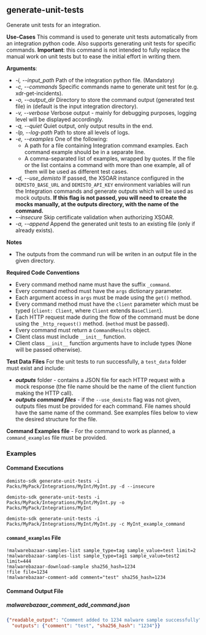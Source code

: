 ## generate-unit-tests
Generate unit tests for an integration.

**Use-Cases**
This command is used to generate unit tests automatically from an integration python code.
Also supports generating unit tests for specific commands.
**Important**: this command is not intended to fully replace the manual work on unit tests but to ease the initial effort in writing them.

**Arguments**:
* *-i, --input_path*
  Path of the integration python file. (Mandatory)
* *-c, --commands*
  Specific commands name to generate unit test for (e.g. xdr-get-incidents).
* *-o, --output_dir*
  Directory to store the command output (generated test file) in (default is the input integration directory).
* *-v, --verbose*
  Verbose output - mainly for debugging purposes, logging level will be displayed accordingly.
* *-q, --quiet*
  Quiet output, only output results in the end.
* *-lp, --log-path*
  Path to store all levels of logs.
* *-e, --examples*
  One of the following:
  - A path for a file containing Integration command examples. Each command example should be in a separate line.
  - A comma-separated list of examples, wrapped by quotes.
  If the file or the list contains a command with more than one example, all of them will be used as different test cases.
* *-d, --use_demisto*
  If passed, the XSOAR instance configured in the `DEMISTO_BASE_URL` and `DEMISTO_API_KEY` environment variables will run the Integration commands and generate outputs which will be used as mock outputs. **If this flag is not passed, you will need to create the mocks manually, at the outputs directory, with the name of the command.**
* *--insecure*
  Skip certificate validation when authorizing XSOAR.
* *-a, --append* Append the generated unit tests to an existing file (only if already exists).


**Notes**
* The outputs from the command run will be writen in an output file in the given directory.

**Required Code Conventions**
* Every command method name must have the suffix `_command`.
* Every command method must have the `args` dictionary parameter.
* Each argument access in `args` must be made using the `get()` method.
* Every command method must have the `client` parameter which must be typed (`client: Client`, where `Client` extends `BaseClient`).
* Each HTTP request made during the flow of the command must be done using the `_http_request()` method. (`method` must be passed).
* Every command must return a `CommandResults` object.
* Client class must include `__init__` function.
* Client class `__init__` function arguments have to include types (None will be passed otherwise).


**Test Data Files**
For the unit tests to run successfully, a `test_data` folder must exist and include:

* ***outputs*** folder - contains a JSON file for each HTTP request with a mock response (the file name should be the name of the client function making the HTTP call).
* ***outputs command files*** - if the `--use_demisto` flag was not given, outputs files must be provided for each command. File names should have the same name of the command. See examples files below to view the desired structure for the file.

**Command Examples file** -
For the command to work as planned, a `command_examples` file must be provided.

### Examples

#### Command Executions

```
demisto-sdk generate-unit-tests -i Packs/MyPack/Integrations/MyInt/MyInt.py -d --insecure
```
```
demisto-sdk generate-unit-tests -i Packs/MyPack/Integrations/MyInt/MyInt.py -o Packs/MyPack/Integrations/MyInt
```
```
demisto-sdk generate-unit-tests -i Packs/MyPack/Integrations/MyInt/MyInt.py -c MyInt_example_command
```

#### `command_examples` File

```text
!malwarebazaar-samples-list sample_type=tag sample_value=test limit=2
!malwarebazaar-samples-list sample_type=tag1 sample_value=test2 limit=444
!malwarebazaar-download-sample sha256_hash=1234
!file file=1234
!malwarebazaar-comment-add comment="test" sha256_hash=1234
```

#### Command Output File
##### malwarebazaar_comment_add_command.json
```json
{"readable_output": "Comment added to 1234 malware sample successfully",
  "outputs": {"comment": "test", "sha256_hash": "1234"}}
```
